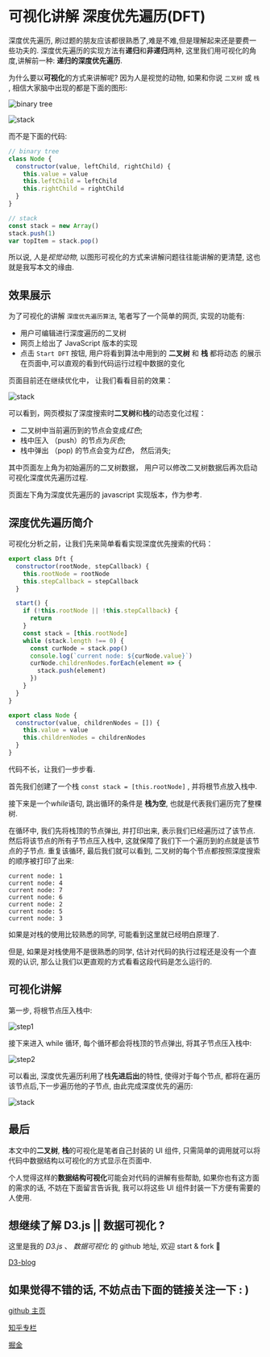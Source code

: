 # 可视化讲解 深度优先遍历(DFT)

深度优先遍历, 刷过题的朋友应该都很熟悉了,难是不难,但是理解起来还是要费一些功夫的. 深度优先遍历的实现方法有**递归**和**非递归**两种, 这里我们用可视化的角度,讲解前一种: **递归的深度优先遍历**.

为什么要以**可视化**的方式来讲解呢? 因为人是视觉的动物, 如果和你说 `二叉树` 或 `栈` , 相信大家脑中出现的都是下面的图形:

![binary tree](https://raw.githubusercontent.com/ssthouse/d3-blog/master/viz-depth-first-traversal/img/binary-tree.png)

![stack](https://raw.githubusercontent.com/ssthouse/d3-blog/master/viz-depth-first-traversal/img/stack.jpg)

而不是下面的代码:

```javascript
// binary tree
class Node {
  constructor(value, leftChild, rightChild) {
    this.value = value
    this.leftChild = leftChild
    this.rightChild = rightChild
  }
}

// stack
const stack = new Array()
stack.push(1)
var topItem = stack.pop()
```

所以说, 人是*视觉动物*, 以图形可视化的方式来讲解问题往往能讲解的更清楚, 这也就是我写本文的缘由.

## 效果展示

为了可视化的讲解 `深度优先遍历算法`, 笔者写了一个简单的网页, 实现的功能有:

- 用户可编辑进行深度遍历的二叉树
- 网页上给出了 JavaScript 版本的实现
- 点击 `Start DFT` 按钮, 用户将看到算法中用到的 **二叉树** 和 **栈** 都将动态 的展示在页面中,可以直观的看到代码运行过程中数据的变化

页面目前还在继续优化中， 让我们看看目前的效果：

![stack](https://raw.githubusercontent.com/ssthouse/d3-blog/master/viz-depth-first-traversal/img/demo.gif)

可以看到，网页模拟了深度搜索时**二叉树**和**栈**的动态变化过程：

- 二叉树中当前遍历到的节点会变成*红色*;
- 栈中压入 （push）的节点为*灰色*;
- 栈中弹出 （pop) 的节点会变为*红色*， 然后消失;

其中页面左上角为初始遍历的二叉树数据， 用户可以修改二叉树数据后再次启动可视化深度优先遍历过程.

页面左下角为深度优先遍历的 javascript 实现版本，作为参考.

## 深度优先遍历简介

可视化分析之前，让我们先来简单看看实现深度优先搜索的代码：

```javascript
export class Dft {
  constructor(rootNode, stepCallback) {
    this.rootNode = rootNode
    this.stepCallback = stepCallback
  }

  start() {
    if (!this.rootNode || !this.stepCallback) {
      return
    }
    const stack = [this.rootNode]
    while (stack.length !== 0) {
      const curNode = stack.pop()
      console.log(`current node: ${curNode.value}`)
      curNode.childrenNodes.forEach(element => {
        stack.push(element)
      })
    }
  }
}

export class Node {
  constructor(value, childrenNodes = []) {
    this.value = value
    this.childrenNodes = childrenNodes
  }
}
```

代码不长，让我们一步步看.

首先我们创建了一个栈 `const stack = [this.rootNode]` , 并将根节点放入栈中.

接下来是一个*while*语句, 跳出循环的条件是 **栈为空**, 也就是代表我们遍历完了整棵树.

在循环中, 我们先将栈顶的节点弹出, 并打印出来, 表示我们已经遍历过了该节点. 然后将该节点的所有子节点压入栈中, 这就保障了我们下一个遍历到的点就是该节点的子节点. 重复该循环, 最后我们就可以看到, 二叉树的每个节点都按照深度搜索的顺序被打印了出来:

```
current node: 1
current node: 4
current node: 7
current node: 6
current node: 2
current node: 5
current node: 3
```

如果是对栈的使用比较熟悉的同学, 可能看到这里就已经明白原理了.

但是, 如果是对栈使用不是很熟悉的同学, 估计对代码的执行过程还是没有一个直观的认识, 那么让我们以更直观的方式看看这段代码是怎么运行的.

## 可视化讲解

第一步, 将根节点压入栈中:

![step1](https://raw.githubusercontent.com/ssthouse/d3-blog/master/viz-depth-first-traversal/img/step1.png)

接下来进入 while 循环, 每个循环都会将栈顶的节点弹出, 将其子节点压入栈中:

![step2](https://raw.githubusercontent.com/ssthouse/d3-blog/master/viz-depth-first-traversal/img/step2.gif)

可以看出, 深度优先遍历利用了栈**先进后出**的特性, 使得对于每个节点, 都将在遍历该节点后,下一步遍历他的子节点, 由此完成深度优先的遍历:

![stack](https://raw.githubusercontent.com/ssthouse/d3-blog/master/viz-depth-first-traversal/img/demo.gif)

## 最后

本文中的**二叉树**, **栈**的可视化是笔者自己封装的 UI 组件, 只需简单的调用就可以将代码中数据结构以可视化的方式显示在页面中.

个人觉得这样的**数据结构可视化**可能会对代码的讲解有些帮助, 如果你也有这方面的需求的话, 不妨在下面留言告诉我, 我可以将这些 UI 组件封装一下方便有需要的人使用.

## 想继续了解 D3.js || 数据可视化 ?

这里是我的 _D3.js_ 、 _数据可视化_ 的 github 地址, 欢迎 start & fork :tada:

[D3-blog](https://github.com/ssthouse/d3-blog)

## 如果觉得不错的话, 不妨点击下面的链接关注一下 : )

[github 主页](https://github.com/ssthouse)

[知乎专栏](https://zhuanlan.zhihu.com/c_196857379)

[掘金](https://juejin.im/user/57bc46c8efa631005a891573/posts)
